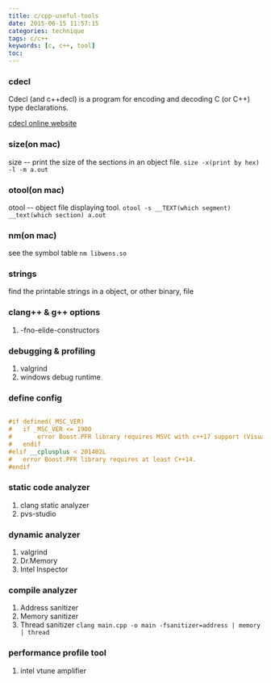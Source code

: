 ```yaml
---
title: c/cpp-useful-tools
date: 2015-06-15 11:57:15
categories: technique
tags: c/c++
keywords: [c, c++, tool]
toc:
---
```


### cdecl

 Cdecl  (and  c++decl) is a program for encoding and decoding C (or C++) type declarations.

 [cdecl online website](http://cdecl.org/)

### size(on mac)

size -- print the size of the sections in an object file.
`size -x(print by hex) -l -m a.out`

<!-- more -->
### otool(on mac)

otool -- object file displaying tool.
`otool -s __TEXT(which segment) __text(which section) a.out`

### nm(on mac)
see the symbol table
`nm libwens.so`

### strings
find the printable strings in a object, or other binary, file 


### clang++ & g++ options
1. -fno-elide-constructors


### debugging & profiling

1. valgrind
2. windows debug runtime

### define config
```cpp

#if defined(_MSC_VER)
#   if _MSC_VER <= 1900
#       error Boost.PFR library requires MSVC with c++17 support (Visual Studio 2017 or later).
#   endif
#elif __cplusplus < 201402L
#   error Boost.PFR library requires at least C++14.    
#endif
```

### static code analyzer
1. clang static analyzer
2. pvs-studio

### dynamic analyzer
1. valgrind
2. Dr.Memory
3. Intel Inspector

### compile analyzer
1. Address sanitizer
2. Memory sanitizer
3. Thread sanitizer
`clang main.cpp -o main -fsanitizer=address | memory | thread`

### performance profile tool
1. intel vtune amplifier




